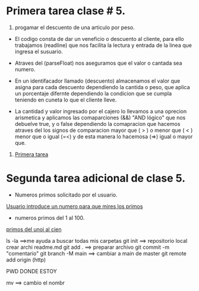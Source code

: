# Primera tarea clase # 5.

1. progamar el descuento de una articulo por peso.

- El codigo consta de dar un veneficio o descuento al cliente, para ello trabajamos (readline) que nos facilita la lectura y entrada de la linea que ingresa el susuario.

- Atraves del (parseFloat) nos aseguramos que el valor o cantada sea numero.

- En un identifacador llamado (descuento) almacenamos el valor que asigna para cada descuento dependiendo la cantida o peso, que aplica un porcentaje difernte dependiendo la condicion que se cumpla teniendo en cuneta lo que el cliente lleve.

- La cantidad y valor ingresado por el cajero lo llevamos a una oprecion arismetica y aplicamos las comaparciones (&&) "AND lógico" que nos debuelve true, y o false dependiendo la comapracion que hacemos atraves del los signos de comparacion mayor que ( > ) o menor que ( < ) menor que o igual (=<) y de esta manera lo hacemosa (=>) igual o mayor que.

1. [Primera tarea](./tarea_clase_5.js)


# Segunda tarea adicional de clase 5.

- Numeros primos solicitado por el usuario.

[Usuario introduce un numero para que mires los primos](Primos.js)

- numeros primos del 1 al 100.

[primos del unoi al cien](./primosDeUnoACien.js)


ls -la  ==>me ayuda a buscar todas mis carpetas
git init ==> repositorio local
crear archi readme.md
git add . ==> preparar archivo
git commit -m "comentario"
git branch -M main ==> cambiar a main de master
git remote add origin (http)

PWD DONDE ESTOY

mv ==> cambio el nombr
 